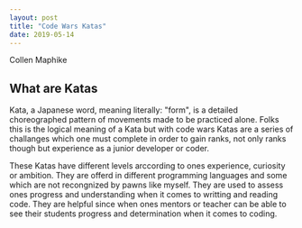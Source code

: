 ```yaml
---
layout: post
title: "Code Wars Katas"
date: 2019-05-14
---
```


Collen Maphike

## What are Katas
Kata, a Japanese word, meaning literally: "form", is a detailed choreographed pattern of movements made to be practiced alone. Folks this is the logical meaning of a Kata but with code wars Katas are a series of challanges which one must complete in order to gain ranks, not only ranks though but experience as a junior developer or coder.

These Katas have different levels arccording to ones experience, curiosity or ambition. They are offerd in different programming languages and some which are not recongnized by pawns like myself.
They are used to assess ones progress and understanding when it comes to writting and reading code. They are helpful since when ones mentors or teacher can be able to see their students progress and determination when it comes to coding.




